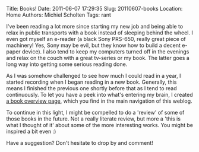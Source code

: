 Title: Books!
Date: 2011-06-07 17:29:35
Slug: 20110607-books
Location: Home
Authors: Michiel Scholten
Tags: rant

<p>I've been reading a lot more since starting my new job and being able to relax in public transports with a book instead of sleeping behind the wheel. I even got myself an e-reader (a black Sony PRS-650, really great piece of machinery! Yes, Sony may be evil, but they know how to build a decent e-paper device). I also tend to keep my computers turned off in the evenings and relax on the couch with a great tv-series or my book. The latter goes a long way into getting some serious reading done.</p>

<p>As I was somehow challenged to see how much I could read in a year, I started recording when I began reading in a new book. Generally, this means I finished the previous one shortly before that as I tend to read continuously. To let you have a peek into what's entering my brain, I created <a href="http://dammit.nl/p/books">a book overview page</a>, which you find in the main navigation of this weblog.</p>

<p>To continue in this light, I might be compelled to do a 'review' of some of those books in the future. Not a really literate review, but more a 'this is what I thought of it' about some of the more interesting works. You might be inspired a bit even :)</p>

<p>Have a suggestion? Don't hesitate to drop by and comment!</p>